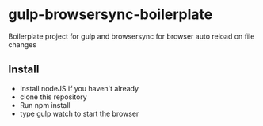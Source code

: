 # gulp-browsersync-boilerplate
Boilerplate project for gulp and browsersync for browser auto reload on file changes

## Install
* Install nodeJS if you haven't already
* clone this repository
* Run npm install
* type gulp watch to start the browser
